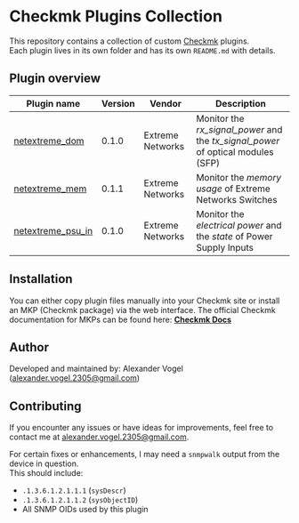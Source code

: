 # Checkmk Plugins Collection
This repository contains a collection of custom [Checkmk](https://checkmk.com/) plugins.  
Each plugin lives in its own folder and has its own `README.md` with details.  

## Plugin overview
| Plugin name | Version | Vendor | Description |
|-------------|---------|--------|-------------|
| [netextreme_dom](netextreme_dom/) | 0.1.0 | Extreme Networks | Monitor the *rx_signal_power* and the *tx_signal_power* of optical modules (SFP) | 
| [netextreme_mem](netextreme_mem/) | 0.1.1 | Extreme Networks | Monitor the *memory usage* of Extreme Networks Switches | 
| [netextreme_psu_in](netextreme_psu_in/) | 0.1.0 | Extreme Networks | Monitor the *electrical power* and the *state* of Power Supply Inputs |

## Installation
You can either copy plugin files manually into your Checkmk site or install an MKP (Checkmk package) via the web interface.
The official Checkmk documentation for MKPs can be found here: **[Checkmk Docs](https://docs.checkmk.com/latest/en/mkps.html)**

## Author
Developed and maintained by: Alexander Vogel (alexander.vogel.2305@gmail.com)

## Contributing
If you encounter any issues or have ideas for improvements, feel free to contact me at alexander.vogel.2305@gmail.com.

For certain fixes or enhancements, I may need a `snmpwalk` output from the device in question.  
This should include:

- `.1.3.6.1.2.1.1.1` (`sysDescr`)  
- `.1.3.6.1.2.1.1.2` (`sysObjectID`)  
- All SNMP OIDs used by this plugin